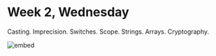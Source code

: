 # Week 2, Wednesday

Casting. Imprecision. Switches. Scope. Strings. Arrays. Cryptography.

![embed](https://www.youtube.com/embed/kEAH6u1ODNI)